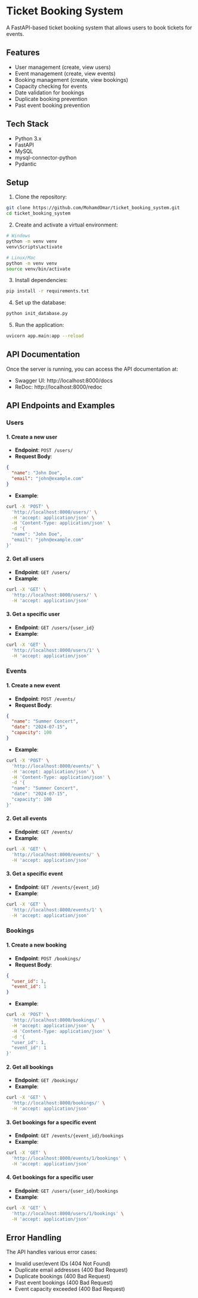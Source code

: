 # Ticket Booking System

A FastAPI-based ticket booking system that allows users to book tickets for events.

## Features

- User management (create, view users)
- Event management (create, view events)
- Booking management (create, view bookings)
- Capacity checking for events
- Date validation for bookings
- Duplicate booking prevention
- Past event booking prevention

## Tech Stack

- Python 3.x
- FastAPI
- MySQL
- mysql-connector-python
- Pydantic

## Setup

1. Clone the repository:
```bash
git clone https://github.com/MohamdOmar/ticket_booking_system.git
cd ticket_booking_system
```

2. Create and activate a virtual environment:
```bash
# Windows
python -m venv venv
venv\Scripts\activate

# Linux/Mac
python -m venv venv
source venv/bin/activate
```

3. Install dependencies:
```bash
pip install -r requirements.txt
```

4. Set up the database:
```bash
python init_database.py
```

5. Run the application:
```bash
uvicorn app.main:app --reload
```

## API Documentation

Once the server is running, you can access the API documentation at:
- Swagger UI: http://localhost:8000/docs
- ReDoc: http://localhost:8000/redoc

## API Endpoints and Examples

### Users

#### 1. Create a new user
- **Endpoint**: `POST /users/`
- **Request Body**:
```json
{
  "name": "John Doe",
  "email": "john@example.com"
}
```
- **Example**:
```bash
curl -X 'POST' \
  'http://localhost:8000/users/' \
  -H 'accept: application/json' \
  -H 'Content-Type: application/json' \
  -d '{
  "name": "John Doe",
  "email": "john@example.com"
}'
```

#### 2. Get all users
- **Endpoint**: `GET /users/`
- **Example**:
```bash
curl -X 'GET' \
  'http://localhost:8000/users/' \
  -H 'accept: application/json'
```

#### 3. Get a specific user
- **Endpoint**: `GET /users/{user_id}`
- **Example**:
```bash
curl -X 'GET' \
  'http://localhost:8000/users/1' \
  -H 'accept: application/json'
```

### Events

#### 1. Create a new event
- **Endpoint**: `POST /events/`
- **Request Body**:
```json
{
  "name": "Summer Concert",
  "date": "2024-07-15",
  "capacity": 100
}
```
- **Example**:
```bash
curl -X 'POST' \
  'http://localhost:8000/events/' \
  -H 'accept: application/json' \
  -H 'Content-Type: application/json' \
  -d '{
  "name": "Summer Concert",
  "date": "2024-07-15",
  "capacity": 100
}'
```

#### 2. Get all events
- **Endpoint**: `GET /events/`
- **Example**:
```bash
curl -X 'GET' \
  'http://localhost:8000/events/' \
  -H 'accept: application/json'
```

#### 3. Get a specific event
- **Endpoint**: `GET /events/{event_id}`
- **Example**:
```bash
curl -X 'GET' \
  'http://localhost:8000/events/1' \
  -H 'accept: application/json'
```

### Bookings

#### 1. Create a new booking
- **Endpoint**: `POST /bookings/`
- **Request Body**:
```json
{
  "user_id": 1,
  "event_id": 1
}
```
- **Example**:
```bash
curl -X 'POST' \
  'http://localhost:8000/bookings/' \
  -H 'accept: application/json' \
  -H 'Content-Type: application/json' \
  -d '{
  "user_id": 1,
  "event_id": 1
}'
```

#### 2. Get all bookings
- **Endpoint**: `GET /bookings/`
- **Example**:
```bash
curl -X 'GET' \
  'http://localhost:8000/bookings/' \
  -H 'accept: application/json'
```

#### 3. Get bookings for a specific event
- **Endpoint**: `GET /events/{event_id}/bookings`
- **Example**:
```bash
curl -X 'GET' \
  'http://localhost:8000/events/1/bookings' \
  -H 'accept: application/json'
```

#### 4. Get bookings for a specific user
- **Endpoint**: `GET /users/{user_id}/bookings`
- **Example**:
```bash
curl -X 'GET' \
  'http://localhost:8000/users/1/bookings' \
  -H 'accept: application/json'
```

## Error Handling

The API handles various error cases:
- Invalid user/event IDs (404 Not Found)
- Duplicate email addresses (400 Bad Request)
- Duplicate bookings (400 Bad Request)
- Past event bookings (400 Bad Request)
- Event capacity exceeded (400 Bad Request)
